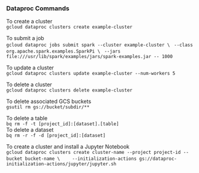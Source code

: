 ### Dataproc Commands

To create a cluster    
`gcloud dataproc clusters create example-cluster`  

To submit a job  
`gcloud dataproc jobs submit spark --cluster example-cluster \`
` --class org.apache.spark.examples.SparkPi \`
`  --jars file:///usr/lib/spark/examples/jars/spark-examples.jar -- 1000 `

To update a cluster  
`gcloud dataproc clusters update example-cluster --num-workers 5`

To delete a cluster   
`gcloud dataproc clusters delete example-cluster`  

To delete associated GCS buckets    
`gsutil rm gs://bucket/subdir/**` 

To delete a table  
`bq rm -f -t [project_id]:[dataset].[table]`  
To delete a dataset  
`bq rm -r -f -d [project_id]:[dataset]`  

To create a cluster and install a Jupyter Notebook  
`gcloud dataproc clusters create cluster-name --project project-id --bucket bucket-name \`
`    --initialization-actions gs://dataproc-initialization-actions/jupyter/jupyter.sh`

